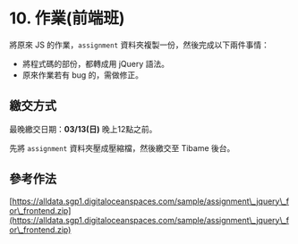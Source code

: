 # 10. 作業(前端班)

將原來 JS 的作業，`assignment` 資料夾複製一份，然後完成以下兩件事情：

* 將程式碼的部份，都轉成用 jQuery 語法。
* 原來作業若有 bug 的，需做修正。



## 繳交方式

最晚繳交日期：**03/13(日)** 晚上12點之前。

先將 `assignment` 資料夾壓成壓縮檔，然後繳交至 Tibame 後台。



## 參考作法

[https://alldata.sgp1.digitaloceanspaces.com/sample/assignment\_jquery\_for\_frontend.zip](https://alldata.sgp1.digitaloceanspaces.com/sample/assignment\_jquery\_for\_frontend.zip)

